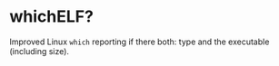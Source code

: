 # whichELF?
Improved Linux `which` reporting if there both: type and the executable (including size).
